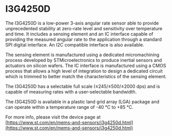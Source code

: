 # I3G4250D

The I3G4250D is a low-power 3-axis angular rate
sensor able to provide unprecedented stability at
zero-rate level and sensitivity over temperature
and time. It includes a sensing element and an IC
interface capable of providing the measured
angular rate to the application through a standard
SPI digital interface. An I2C compatible interface
is also available.

The sensing element is manufactured using a
dedicated micromachining process developed by
STMicroelectronics to produce inertial sensors
and actuators on silicon wafers.
The IC interface is manufactured using a CMOS
process that allows a high level of integration to
design a dedicated circuit which is trimmed to
better match the characteristics of the sensing
element.

The I3G4250D has a selectable full scale
(±245/±500/±2000 dps) and is capable of
measuring rates with a user-selectable
bandwidth.

The I3G4250D is available in a plastic land grid
array (LGA) package and can operate within a
temperature range of -40 °C to +85 °C.

For more info, please visit the device page at [https://www.st.com/en/mems-and-sensors/i3g4250d.html](https://www.st.com/en/mems-and-sensors/i3g4250d.html)

